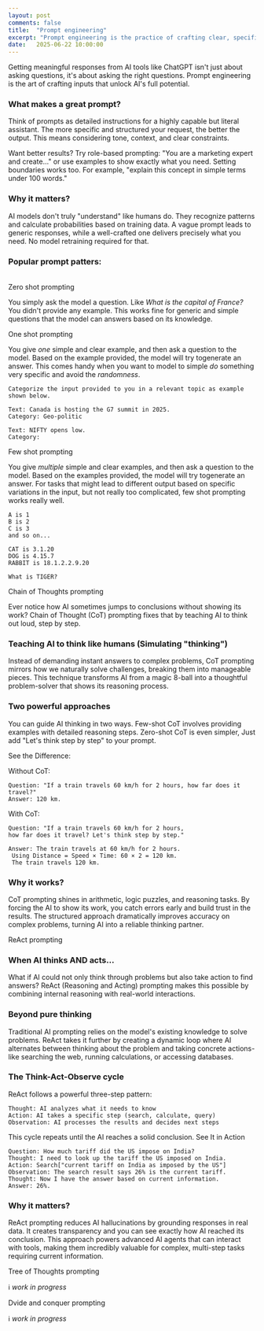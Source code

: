 ```yaml
---
layout: post
comments: false
title:  "Prompt engineering"
excerpt: "Prompt engineering is the practice of crafting clear, specific instructions to get the best possible responses from AI models. Effective prompts typically include detailed context, specific examples of desired outputs, and clear formatting requirements to guide the AI's response. "
date:   2025-06-22 10:00:00
---
```

Getting meaningful responses from AI tools like ChatGPT isn't just about asking questions, it's about asking the right questions. Prompt engineering is the art of crafting inputs that unlock AI's full potential.

### What makes a great prompt?
Think of prompts as detailed instructions for a highly capable but literal assistant. The more specific and structured your request, the better the output. This means considering tone, context, and clear constraints.

Want better results? Try role-based prompting: "You are a marketing expert and create..." or use examples to show exactly what you need. Setting boundaries works too. For example, "explain this concept in simple terms under 100 words."

### Why it matters?
AI models don't truly "understand" like humans do. They recognize patterns and calculate probabilities based on training data. A vague prompt leads to generic responses, while a well-crafted one delivers precisely what you need. No model retraining required for that.

### Popular prompt patters:
<br />
<span class="important">Zero shot prompting</span>

You simply ask the model a question. Like *What is the capital of France?* You didn't provide any example. This works fine for generic and simple questions that the model can answers based on its knowledge.

<span class="important">One shot prompting</span>

You give *one* simple and clear example, and then ask a question to the model. Based on the example provided, the model will try togenerate an answer. This comes handy when you want to model to simple *do* something very specific and avoid the *randomness*.

```text
Categorize the input provided to you in a relevant topic as example shown below.

Text: Canada is hosting the G7 summit in 2025.
Category: Geo-politic

Text: NIFTY opens low.
Category: 

```

<span class="important">Few shot prompting</span>

You give *multiple* simple and clear examples, and then ask a question to the model. Based on the examples provided, the model will try togenerate an answer. For tasks that might lead to different output based on specific variations in the input, but not really too complicated, few shot prompting works really well.

```text
A is 1
B is 2
C is 3
and so on...

CAT is 3.1.20
DOG is 4.15.7
RABBIT is 18.1.2.2.9.20

What is TIGER?

```

<span class="important">Chain of Thoughts prompting</span>

Ever notice how AI sometimes jumps to conclusions without showing its work? Chain of Thought (CoT) prompting fixes that by teaching AI to think out loud, step by step.

### Teaching AI to think like humans (Simulating "thinking")
Instead of demanding instant answers to complex problems, CoT prompting mirrors how we naturally solve challenges, breaking them into manageable pieces. This technique transforms AI from a magic 8-ball into a thoughtful problem-solver that shows its reasoning process.

### Two powerful approaches
You can guide AI thinking in two ways. Few-shot CoT involves providing examples with detailed reasoning steps. Zero-shot CoT is even simpler, Just add "Let's think step by step" to your prompt.

See the Difference:

Without CoT: 
```text
Question: "If a train travels 60 km/h for 2 hours, how far does it travel?"
Answer: 120 km.
```

With CoT: 
```text
Question: "If a train travels 60 km/h for 2 hours, 
how far does it travel? Let's think step by step."

Answer: The train travels at 60 km/h for 2 hours.
 Using Distance = Speed × Time: 60 × 2 = 120 km. 
 The train travels 120 km.
```

### Why it works?
CoT prompting shines in arithmetic, logic puzzles, and reasoning tasks. By forcing the AI to show its work, you catch errors early and build trust in the results. The structured approach dramatically improves accuracy on complex problems, turning AI into a reliable thinking partner.

<span class="important">ReAct prompting</span>

### When AI thinks AND acts...

What if AI could not only think through problems but also take action to find answers? ReAct (Reasoning and Acting) prompting makes this possible by combining internal reasoning with real-world interactions.

### Beyond pure thinking
Traditional AI prompting relies on the model's existing knowledge to solve problems. ReAct takes it further by creating a dynamic loop where AI alternates between thinking about the problem and taking concrete actions-like searching the web, running calculations, or accessing databases.

### The Think-Act-Observe cycle
ReAct follows a powerful three-step pattern:

```text
Thought: AI analyzes what it needs to know
Action: AI takes a specific step (search, calculate, query)
Observation: AI processes the results and decides next steps
```

This cycle repeats until the AI reaches a solid conclusion.
See It in Action

```text
Question: How much tariff did the US impose on India?
Thought: I need to look up the tariff the US imposed on India.
Action: Search["current tariff on India as imposed by the US"]
Observation: The search result says 26% is the current tariff.
Thought: Now I have the answer based on current information.
Answer: 26%.
```

### Why it matters?
ReAct prompting reduces AI hallucinations by grounding responses in real data. It creates transparency and you can see exactly how AI reached its conclusion. This approach powers advanced AI agents that can interact with tools, making them incredibly valuable for complex, multi-step tasks requiring current information.

<span class="important">Tree of Thoughts prompting</span>

ℹ️ *work in progress*

<span class="important">Dvide and conquer prompting</span>

ℹ️ *work in progress*
